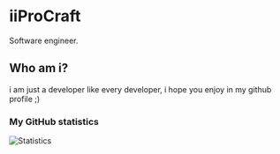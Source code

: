 # iiProCraft

Software engineer.

## Who am i?

i am just a developer like every developer, i hope you enjoy in my github profile ;)

### My GitHub statistics

![Statistics](https://github-readme-stats.vercel.app/api?username=iiProCraft&show_icons=true&theme=dark)
